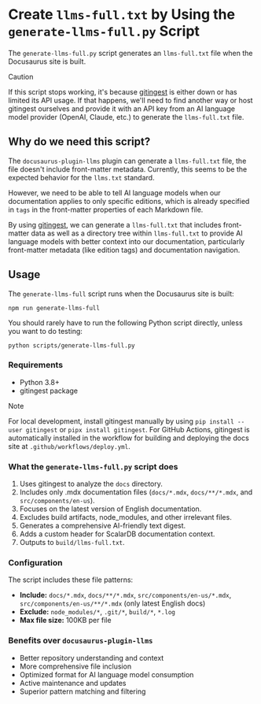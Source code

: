 # Create `llms-full.txt` by Using the `generate-llms-full.py` Script

The `generate-llms-full.py` script generates an `llms-full.txt` file when the Docusaurus site is built.

> [!CAUTION]
>
> If this script stops working, it's because [gitingest](https://github.com/coderamp-labs/gitingest) is either down or has limited its API usage. If that happens, we'll need to find another way or host gitingest ourselves and provide it with an API key from an AI language model provider (OpenAI, Claude, etc.) to generate the `llms-full.txt` file.

## Why do we need this script?

The `docusaurus-plugin-llms` plugin can generate a `llms-full.txt` file, the file doesn't include front-matter metadata. Currently, this seems to be the expected behavior for the `llms.txt` standard.

However, we need to be able to tell AI language models when our documentation applies to only specific editions, which is already specified in `tags` in the front-matter properties of each Markdown file.

By using [gitingest](https://github.com/coderamp-labs/gitingest), we can generate a `llms-full.txt` that includes front-matter data as well as a directory tree within `llms-full.txt` to provide AI language models with better context into our documentation, particularly front-matter metadata (like edition tags) and documentation navigation.

## Usage

The `generate-llms-full` script runs when the Docusaurus site is built:

```shell
npm run generate-llms-full
```

You should rarely have to run the following Python script directly, unless you want to do testing:

```shell
python scripts/generate-llms-full.py
```

### Requirements

- Python 3.8+
- gitingest package

> [!NOTE]
>
> For local development, install gitingest manually by using `pip install --user gitingest` or `pipx install gitingest`. For GitHub Actions, gitingest is automatically installed in the workflow for building and deploying the docs site at `.github/workflows/deploy.yml`.

### What the `generate-llms-full.py` script does

1. Uses gitingest to analyze the `docs` directory.
2. Includes only .mdx documentation files (`docs/*.mdx`, `docs/**/*.mdx`, and `src/components/en-us`).
3. Focuses on the latest version of English documentation.
4. Excludes build artifacts, node_modules, and other irrelevant files.
5. Generates a comprehensive AI-friendly text digest.
6. Adds a custom header for ScalarDB documentation context.
7. Outputs to `build/llms-full.txt`.

### Configuration

The script includes these file patterns:

- **Include:** `docs/*.mdx`, `docs/**/*.mdx`, `src/components/en-us/*.mdx`, `src/components/en-us/**/*.mdx` (only latest English docs)
- **Exclude:** `node_modules/*`, `.git/*`, `build/*`, `*.log`
- **Max file size:** 100KB per file

### Benefits over `docusaurus-plugin-llms`

- Better repository understanding and context
- More comprehensive file inclusion
- Optimized format for AI language model consumption
- Active maintenance and updates
- Superior pattern matching and filtering
